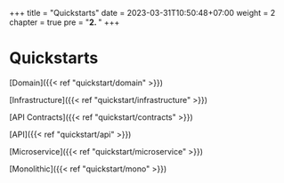 +++
title = "Quickstarts"
date = 2023-03-31T10:50:48+07:00
weight = 2
chapter = true
pre = "<b>2. </b>"
+++

# Quickstarts

[Domain]({{< ref "quickstart/domain" >}})

[Infrastructure]({{< ref "quickstart/infrastructure" >}})

[API Contracts]({{< ref "quickstart/contracts" >}})

[API]({{< ref "quickstart/api" >}})

[Microservice]({{< ref "quickstart/microservice" >}})

[Monolithic]({{< ref "quickstart/mono" >}})
